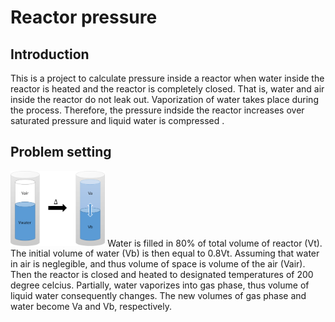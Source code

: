 # Reactor pressure
## Introduction
This is a project to calculate pressure inside a reactor when water inside the reactor is heated and the reactor is completely closed. That is, water and air inside the reactor do not leak out. Vaporization of water takes place during the process. Therefore, the pressure indside the reactor increases over saturated pressure and liquid water is compressed . 

## Problem setting
<img src="https://github.com/pangnattacha/reactor_pressure/blob/master/reactor.png" width="30%" height="30%">
Water is filled in 80% of total volume of reactor (Vt). The initial volume of water (Vb) is then equal to 0.8Vt. Assuming that water in air is neglegible, and thus volume of space is volume of the air (Vair). Then the reactor is closed and heated to designated temperatures of 200 degree celcius. Partially, water vaporizes into gas phase, thus volume of liquid water consequently changes. The new volumes of gas phase and water become Va and Vb, respectively.
